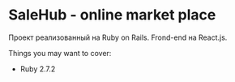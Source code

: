 # SaleHub - online market place

Проект реализованный на Ruby on Rails. Frond-end на React.js.

Things you may want to cover:

* Ruby 2.7.2

